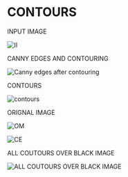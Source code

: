 # CONTOURS

INPUT IMAGE

![II](https://user-images.githubusercontent.com/42671977/85924631-1f2d3500-b8b1-11ea-8f43-3a833aa03f73.png)

CANNY EDGES AND CONTOURING

![Canny edges after contouring](https://user-images.githubusercontent.com/42671977/85924629-1dfc0800-b8b1-11ea-8605-a97c66b3ea7a.png)

CONTOURS

![contours](https://user-images.githubusercontent.com/42671977/85924632-1fc5cb80-b8b1-11ea-83df-85e4e0d4f3ed.png)

ORIGNAL IMAGE

![OM](https://user-images.githubusercontent.com/42671977/85924801-20ab2d00-b8b2-11ea-96ee-9d729f1803d4.png)


![CE](https://user-images.githubusercontent.com/42671977/85924800-1f7a0000-b8b2-11ea-93cd-24c5465fd16c.png)

ALL COUTOURS OVER BLACK IMAGE

![ALL COUTOURS OVER BLACK IMAGE](https://user-images.githubusercontent.com/42671977/85924802-2143c380-b8b2-11ea-9928-b5834265f481.png)
